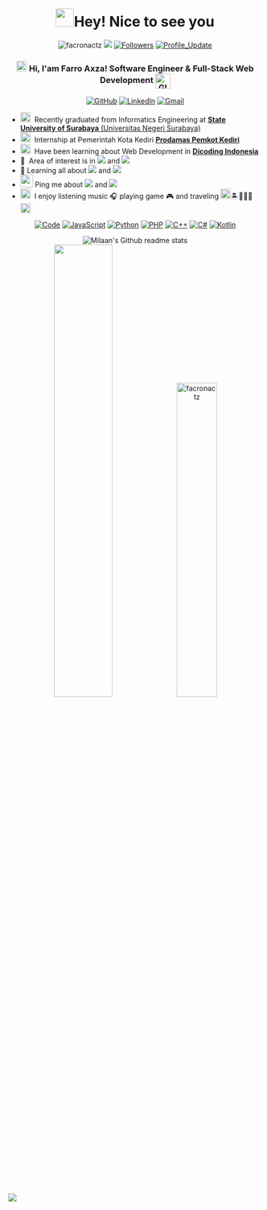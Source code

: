 <!-- My name is Farro Axza

I'm currently learning informatics engineering in State University of Surabaya

Nice to see you here 👋 -->

<h1 align="center"> <img src="https://media.giphy.com/media/hvRJCLFzcasrR4ia7z/giphy.gif" width="36"/>Hey! Nice to see you </h1>

<p align="center"> 
    <img src="https://komarev.com/ghpvc/?username=facronactz" alt="facronactz"/>
    <a href="https://github.com/facronactz/facronactz/pulse" alt="Activity"><img src="https://img.shields.io/github/commit-activity/m/facronactz/facronactz" /></a>
    <a href="https://github.com/facronactz?tab=followers"><img alt="Followers" src="https://img.shields.io/github/followers/facronactz?color=4C1&logo=github"></a>
    <a href="https://github.com/facronactz/facronactz" target="_blank"><img alt="Profile_Update" src="https://img.shields.io/github/last-commit/facronactz/facronactz?label=Profile%20update&style=fflat-square"></a>
</p>

<!-- <img src="https://readme-jokes.vercel.app/api" alt="joke"/> -->

<h3 align="center"> 
    <img src="https://slackmojis.com/emojis/5197-party_blob/image/1643514525/party_blob.gif" width="21"></a> Hi, I'am Farro Axza! Software Engineer & Full-Stack Web Development <img align="center" alt="GIF" width="30" src="https://slackmojis.com/emojis/10521-meow_code/image/1643515023/meow_code.gif" width="36"/>
</h3>
 
<!-- contact -->
<p align="center"> 
    <a href="https://github.com/facronactz" target="_blank"><img alt="GitHub" src="https://img.shields.io/badge/-@Facronactz-181717?style=for-the-badge&logo=GitHub&logoColor=white"></a>
    <a href="https://www.linkedin.com/in/farro-axza-febsinatra-sofi-ie-187272229/" target="_blank"><img alt="LinkedIn" src="https://img.shields.io/badge/-Farro Axza-0077B5?style=for-the-badge&logo=Linkedin&logoColor=white"></a>
    <a href="mailto:farroaxza@gmail.com" target="_blank"><img alt="Gmail" src="https://img.shields.io/badge/-Farro Axza-D14836?style=for-the-badge&logo=Gmail&logoColor=white"></a>
    <!--<img alt="mobile" src="https://img.shields.io/badge/📱 -+8613756537093-white?style=fflat-square&labelColor=white"></a>-->
    <!-- <a href="https://wa.me/+79041599690" target="_blank"><img alt="WhatssApp" src="https://img.shields.io/badge/WhatsApp-%25D366.svg?&style=flat-square&logo=whatsapp&logoColor=white"></a> -->
</p>

<!-- <table align="right">
    <tr><td><img src="https://github.com/facronactz/facronactz/blob/main/3898082.svg" width="25"> Languages</a></td></tr>
    <tr><td><a href="README.md"><img src="https://github.com/facronactz/facronactz/blob/main/197484.svg" height="15"> English ★★★</a></td></tr>
    <tr><td><a href="README_pt.md"><img src="https://github.com/facronactz/facronactz/blob/main/197375.svg" height="15"> Mandarin ★★☆</a></td></tr>
    <tr><td><a href="README_pt.md"><img src="https://github.com/facronactz/facronactz/blob/main/197408.svg" height="15"> Russian ★★☆</a></td></tr>
    <tr><td><a href="README_pt.md"><img src="https://github.com/facronactz/facronactz/blob/main/3909444.svg" height="15"> Hindi ★★★</a></td></tr>
    <tr><td><a href="README_pt.md"><img src="https://github.com/facronactz/facronactz/blob/main/197571.svg" height="15"> German ★☆☆</a></td></tr>
</table> -->

<!-- - 🎯&nbsp; Specifically interested in finding hidden patterns, rules and knowledge from a dataset. -->
- <img src="https://slackmojis.com/emojis/30015-study/image/1643516946/study.gif" width="20">&nbsp; Recently graduated from Informatics Engineering at [**State University of Surabaya** (Universitas Negeri Surabaya)](https://unesa.ac.id/)
- <img src="https://slackmojis.com/emojis/19570-internet/image/1680405587/internet.gif" width="20">&nbsp; Internship at Pemerintah Kota Kediri [**Prodamas Pemkot Kediri**]([https://www.dicoding.com/users/facronactz](https://prodamas.kedirikota.go.id/))
- <img src="https://slackmojis.com/emojis/27681-script_code/image/1643516721/script_code.gif" width="20">&nbsp; Have been learning about Web Development in [**Dicoding Indonesia**](https://www.dicoding.com/users/facronactz)
- 🔭&nbsp;  Area of interest is in <img src="https://img.shields.io/badge/FrontEnd Website-darkgreen"> and <img src="https://img.shields.io/badge/MultiPlatform Development-red">
- 🌱 Learning all about <img src="https://img.shields.io/badge/Artificial Intelligence-brown"> and <img src="https://img.shields.io/badge/Cyber Security-008080">
- <img src="https://github.com/SP-XD/SP-XD/blob/main/images/message.gif?raw=true" width="25"/> Ping me about <img src="https://img.shields.io/badge/JS Framework-yellow"> and <img src="https://img.shields.io/badge/AI Implementation-purple">
- <img src="https://emojis.slackmojis.com/emojis/images/1621024394/39092/cat-roll.gif?1621024394" width="20" />&nbsp; I enjoy listening music 🎧 playing game 🎮  and traveling <img src="https://media.giphy.com/media/VgCDAzcKvsR6OM0uWg/giphy.gif" width="20">🏝️🗻🌄🗿<img align ='center' width ='20' src="https://slackmojis.com/emojis/33101-earth/image/1643517273/earth.gif" width="18">
<!-- - <img align ='center' width ='27' src='https://media.giphy.com/media/LnQjpWaON8nhr21vNW/giphy.gif'> Looking to collaborate on _Open Source Projects_ on <img src="https://img.shields.io/badge/Machine Learning-blue"> -->

<!-- repo -->
<p align="center">
    <a href="https://github.com/facronactz?tab=repositories" target="_blank"><img alt="Code" src="https://img.shields.io/badge/All-000000?style=flat-square&logo=Github&logoColor=white"></a>
    <!-- js -->
    <a href="https://github.com/facronactz?tab=repositories&language=javascript" target="_blank"><img alt="JavaScript" src="https://img.shields.io/badge/JavaScript-fb4f14?&style=flat-square&logo=javascript&logoColor=f1e05a"></a>
    <!-- python -->
    <a href="https://github.com/facronactz?tab=repositories&language=python" target="_blank"><img alt="Python" src="https://img.shields.io/badge/Python-FFD41B?style=flat-square&logo=python&logoColor=blue"></a>
    <!-- php -->
    <a href="https://github.com/facronactz?tab=repositories&language=php" target="_blank"><img alt="PHP" src="https://img.shields.io/badge/PHP-777BB4?style=flat-square&logo=php&logoColor=white"></a>
    <!-- c++ -->
    <a href="https://github.com/facronactz?tab=repositories&language=c%2B%2B" target="_blank"><img alt="C++" src="https://img.shields.io/badge/-C%2B%2B-00599C?style=flat-square&logo=C%2B%2B&logoColor=white"></a>
    <!-- c# -->
    <a href="https://github.com/facronactz?tab=repositories&language=c#" target="_blank"><img alt="C#" src="https://img.shields.io/badge/C%23-239120?style=flat-square&logo=c-sharp&logoColor=white"></a>
    <!-- kotlin -->
    <a href="https://github.com/facronactz?tab=repositories&language=kotlin" target="_blank"><img alt="Kotlin" src="https://img.shields.io/badge/Kotlin-0095D5?style=flat-square&logo=kotlin&logoColor=white"></a>
</p>

<!-- stats -->
<p align="center">
    <img src="https://github-readme-stats.vercel.app/api?username=facronactz&show_icons=true&bg_color=1e1e2e&text_color=cdd6f4&icon_color=cba6f7&title_color=94e2d5&count_private=true&include_all_commits=true" alt="Milaan's Github readme stats"><br>
    <img width="48%"  src="https://streak-stats.demolab.com/?user=facronactz&theme=tokyonight&background=1e1e2e&sideNums=cdd6f4&sideLabels=94e2d5&currStreakLabel=cba6f7&currStreakNum=cba6f7&ring=94e2d5&fire=94e2d5&dates=cdd6f4&count_private=true&include_all_commits=true">
    <img width="40%" src="https://github-readme-stats.vercel.app/api/top-langs/?username=facronactz&bg_color=1e1e2e&text_color=cdd6f4&icon_color=cba6f7&title_color=94e2d5&layout=compact&count_private=true&include_all_commits=true" alt="facronactz"/>
</p>

<!--
[![DOI](https://zenodo.org/badge/200104059.svg)](https://zenodo.org/badge/latestdoi/200104059)
- 📄 [Resume](https://sudhanshu456.github.io/stages/updated_resume.pdf)
![Sudhanshu Prajapati's github stats](https://github-readme-stats.vercel.app/api?username=sudhanshu456&show_icons=true)
[![Top Langs](https://github-readme-stats.vercel.app/api/top-langs/?username=sudhanshu456&layout=compact)](https://github.com/sudhanshu456)
- 💻Checkout my [portfolio](https://sudhanshu456.github.io/)
-->
<!--

- 🔭 I’m currently working on ...
- 🌱 I’m currently learning ...
- 👯 I’m looking to collaborate on ...
- 🤔 I’m looking for help with ...
- 💬 Ask me about ...
- 📫 How to reach me: ...
- 😄 Pronouns: ...
- ⚡ Fun fact: ...
-->

![](https://hit.yhype.me/github/profile?user_id=45730942)
